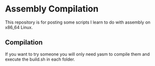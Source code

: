 # Assembly Compilation

This repository is for posting some scripts I learn to do with assembly on x86_64 Linux.<br/>

## Compilation
If you want to try someone you will only need yasm to compile them and execute the build.sh in each folder.
